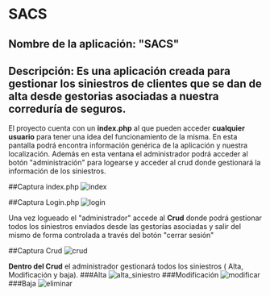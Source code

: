 # SACS
## Nombre de la aplicación: "SACS"
## Descripción: Es una aplicación creada para gestionar los siniestros de clientes que se dan de alta desde gestorias asociadas a nuestra correduría de seguros.

El proyecto cuenta con un **index.php** al que pueden acceder **cualquier usuario** para tener una idea del funcionamiento de la misma. En esta pantalla podrá encontra información genérica de la aplicación y nuestra localización. Además en esta ventana el administrador podrá acceder al botón "administración" para logearse y acceder al crud donde gestionará la información de los siniestros.   

##Captura index.php
![index](https://user-images.githubusercontent.com/14920733/36614946-b4bb87ae-18de-11e8-8d72-fd87af89c0fb.png)

##Captura Login.php
![login](https://user-images.githubusercontent.com/14920733/36615573-0ad189a2-18e1-11e8-8bea-574e81c66a2b.png)

Una vez logueado el "administrador" accede al **Crud** donde podrá gestionar todos los siniestros enviados desde las gestorías asociadas y salir del mismo de forma controlada a través del botón "cerrar sesión" 

##Captura Crud
![crud](https://user-images.githubusercontent.com/14920733/36615641-472966b8-18e1-11e8-81dd-3d20cb3bfbef.png)

**Dentro del Crud** el administrador gestionará todos los siniestros ( Alta, Modificación y baja). 
###Alta
![alta_siniestro](https://user-images.githubusercontent.com/14920733/36615714-7ecd3f0e-18e1-11e8-8922-569179a0a463.png)
###Modificación
![modificar](https://user-images.githubusercontent.com/14920733/36615748-a1356bfc-18e1-11e8-8d41-a390b97be95a.png)
###Baja
![eliminar](https://user-images.githubusercontent.com/14920733/36615770-b314c566-18e1-11e8-847a-a83c17e7ebf3.png)


